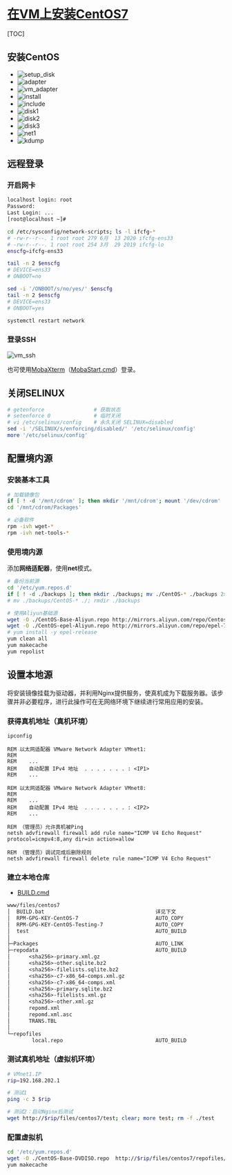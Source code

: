 <link rel="stylesheet" href="https://zhmhbest.gitee.io/hellomathematics/style/index.css">
<script src="https://zhmhbest.gitee.io/hellomathematics/style/index.js"></script>

# [在VM上安装CentOS7](../index.html)

[TOC]

## 安装CentOS

- ![setup_disk](./images/setup_disk.png)
- ![adapter](./images/adapter.png)
- ![vm_adapter](./images/vm_adapter.png)
- ![install](./images/centos7_install.png)
- ![include](./images/centos7_include.png)
- ![disk1](./images/centos7_disk1.png)
- ![disk2](./images/centos7_disk2.png)
- ![disk3](./images/centos7_disk3.png)
- ![net1](./images/centos7_net1.png)
- ![kdump](./images/centos7_kdump.png)

## 远程登录

### 开启网卡

```txt
localhost login: root
Password:
Last Login: ...
[root@localhost ~]#
```

```bash
cd /etc/sysconfig/network-scripts; ls -l ifcfg-*
# -rw-r--r--. 1 root root 279 6月  13 2020 ifcfg-ens33
# -rw-r--r--. 1 root root 254 3月  29 2019 ifcfg-lo
enscfg=ifcfg-ens33

tail -n 2 $enscfg
# DEVICE=ens33
# ONBOOT=no

sed -i '/ONBOOT/s/no/yes/' $enscfg
tail -n 2 $enscfg
# DEVICE=ens33
# ONBOOT=yes

systemctl restart network
```

### 登录SSH

![vm_ssh](./images/vm_ssh.png)

也可使用[MobaXterm](https://mobaxterm.mobatek.net/download-home-edition.html)（[MobaStart.cmd](./codes/MobaStart.cmd)）登录。

## 关闭SELINUX

```bash
# getenforce                # 获取状态
# setenforce 0              # 临时关闭
# vi /etc/selinux/config    # 永久关闭 SELINUX=disabled
sed -i '/SELINUX/s/enforcing/disabled/' '/etc/selinux/config'
more '/etc/selinux/config'
```

## 配置境内源

### 安装基本工具

```bash
# 加载镜像包
if [ ! -d '/mnt/cdrom' ]; then mkdir '/mnt/cdrom'; mount '/dev/cdrom' '/mnt/cdrom'; fi
cd '/mnt/cdrom/Packages'

# 必备软件
rpm -ivh wget-*
rpm -ivh net-tools-*
```

### 使用境内源

添加**网络适配器**，使用**net**模式。

```bash
# 备份当前源
cd '/etc/yum.repos.d'
if [ ! -d ./backups ]; then mkdir ./backups; mv ./CentOS-* ./backups 2>/dev/null || echo Nothing will be moved.; fi
# mv ./backups/CentOS-* ./; rmdir ./backups

# 使用Aliyun基础源
wget -O ./CentOS-Base-Aliyun.repo http://mirrors.aliyun.com/repo/Centos-7.repo
wget -O ./CentOS-epel-Aliyun.repo http://mirrors.aliyun.com/repo/epel-7.repo
# yum install -y epel-release
yum clean all
yum makecache
yum repolist
```

## 设置本地源

将安装镜像挂载为驱动器，并利用Nginx提供服务，使真机成为下载服务器。该步骤并非必要程序，进行此操作可在无网络环境下继续进行常用应用的安装。

### 获得真机地址（真机环境）

```batch
ipconfig

REM 以太网适配器 VMware Network Adapter VMnet1:
REM
REM    ...
REM    自动配置 IPv4 地址  . . . . . . . : <IP1>
REM    ...

REM 以太网适配器 VMware Network Adapter VMnet8:
REM
REM    ...
REM    自动配置 IPv4 地址  . . . . . . . : <IP2>
REM    ...

REM （管理员）允许真机被Ping
netsh advfirewall firewall add rule name="ICMP V4 Echo Request" protocol=icmpv4:8,any dir=in action=allow

REM （管理员）调试完成后删除规则
netsh advfirewall firewall delete rule name="ICMP V4 Echo Request"
```

### 建立本地仓库

- [BUILD.cmd](./codes/BUILD.cmd)

```txt
www/files/centos7
│  BUILD.bat                                    详见下文
│  RPM-GPG-KEY-CentOS-7                         AUTO_COPY
│  RPM-GPG-KEY-CentOS-Testing-7                 AUTO_COPY
│  test                                         AUTO_BUILD
│
├─Packages                                      AUTO_LINK
├─repodata                                      AUTO_BUILD
│      <sha256>-primary.xml.gz
│      <sha256>-other.sqlite.bz2
│      <sha256>-filelists.sqlite.bz2
│      <sha256>-c7-x86_64-comps.xml.gz
│      <sha256>-c7-x86_64-comps.xml
│      <sha256>-primary.sqlite.bz2
│      <sha256>-filelists.xml.gz
│      <sha256>-other.xml.gz
│      repomd.xml
│      repomd.xml.asc
│      TRANS.TBL
│
└─repofiles
        local.repo                              AUTO_BUILD
```

### 测试真机地址（虚拟机环境）

```bash
# VMnet1.IP
rip=192.168.202.1

# 测试1
ping -c 3 $rip

# 测试2：启动Nginx后测试
wget http://$rip/files/centos7/test; clear; more test; rm -f ./test
```

### 配置虚拟机

```bash
cd '/etc/yum.repos.d'
wget -O ./CentOS-Base-DVDISO.repo  http://$rip/files/centos7/repofiles/local.repo
yum makecache
```
